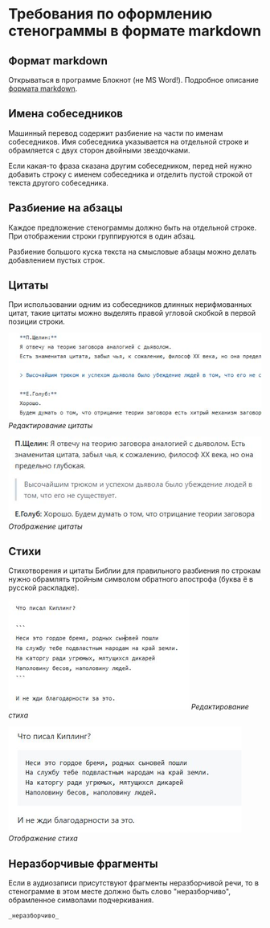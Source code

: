 # Требования по оформлению стенограммы в формате markdown

## Формат markdown

Открываться в программе Блокнот (не MS Word!).
Подробное описание [формата markdown](https://gist.github.com/Jekins/2bf2d0638163f1294637).

## Имена собеседников

Машинный перевод содержит разбиение на части по именам собеседников.
Имя собеседника указывается на отдельной строке и обрамляется с двух сторон двойными звездочками.

Если какая-то фраза сказана другим собеседником, перед ней нужно добавить строку с именем собеседника и отделить пустой строкой от текста другого собеседника.

## Разбиение на абзацы

Каждое предложение стенограммы должно быть на отдельной строке.
При отображении строки группируются в один абзац.

Разбиение большого куска текста на смысловые абзацы можно делать добавлением пустых строк.

## Цитаты

При использовании одним из собеседников длинных нерифмованных цитат, такие цитаты можно выделять правой угловой скобкой в первой позиции строки.

![Редактирование цитаты](img/citate_edit.jpg)
_Редактирование цитаты_

![Отображение цитаты](img/citate_show.jpg)
_Отображение цитаты_

## Стихи

Стихотворения и цитаты Библии для правильного разбиения по строкам нужно обрамлять тройным символом обратного апострофа (буква ё в русской раскладке).

![Редактирование стиха](img/poem_edit.jpg)
_Редактирование стиха_

![Отображение стиха](img/poem_show.jpg)
_Отображение стиха_

## Неразборчивые фрагменты

Если в аудиозаписи присутствуют фрагменты неразборчивой речи, то в стенограмме в этом месте должно быть слово "неразборчиво", обрамленное символами подчеркивания.

```
_неразборчиво_
```
